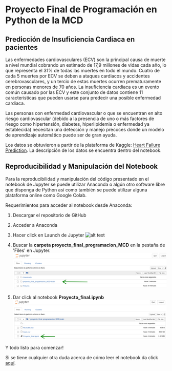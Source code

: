 
# Proyecto Final de Programación en Python de la MCD 

## Predicción de Insuficiencia Cardiaca en pacientes

Las enfermedades cardiovasculares (ECV) son la principal causa de muerte a nivel mundial cobrando un estimado de 17,9 millones de vidas cada año, lo que representa el 31% de todas las muertes en todo el mundo. Cuatro de cada 5 muertes por ECV se deben a ataques cardiacos y accidentes cerebrovasculares, y un tercio de estas muertes ocurren prematuramente en personas menores de 70 años. La insuficiencia cardiaca es un evento común causado por las ECV y este conjunto de datos contiene 11 características que pueden usarse para predecir una posible enfermedad cardiaca.

Las personas con enfermedad cardiovascular o que se encuentran en alto riesgo cardiovascular (debido a la presencia de uno o más factores de riesgo como hipertensión, diabetes, hiperlipidemia o enfermedad ya establecida) necesitan una detección y manejo precoces donde un modelo de aprendizaje automático puede ser de gran ayuda.

Los datos se obtuvieron a partir de la plataforma de Kaggle: [Heart Failure Prediction](https://www.kaggle.com/fedesoriano/heart-failure-prediction). La descripción de los datos se encuentra dentro del notebook.

## Reproducibilidad y Manipulación del Notebook

Para la reproducibilidad y manipulación del código presentado en el notebook de Jupyter se puede utilizar Anaconda o algún otro software libre que disponga de Python así como también se puede utilizar alguna plataforma online como Google Colab. 

Requerimientos para acceder al notebook desde Anaconda:
1. Descargar el repositorio de GitHub
2. Acceder a Anaconda
3. Hacer click en Launch de Jupyter 
 ![alt text](https://miro.medium.com/max/1200/1*CrzFvh-ha0mkhUrA3q786A.png)
 
4. Buscar la **carpeta proyecto_final_programacion_MCD** en la pestaña de 'Files' en Jupyter.
 ![alt text](select_file.png)
5. Dar click al notebook **Proyecto_final.ipynb**
 ![alt text](select_jpnotebook.png)

Y todo listo para comenzar!

Si se tiene cualquier otra duda acerca de cómo leer el notebook da click [aquí](https://data36.com/how-to-use-jupyter-notebook-basics-for-beginners/).
